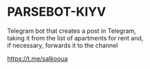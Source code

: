 # PARSEBOT-KIYV
Telegram bot that creates a post in Telegram,\
taking it from the list of apartments for rent and,\
if necessary, forwards it to the channel

https://t.me/salkooua
